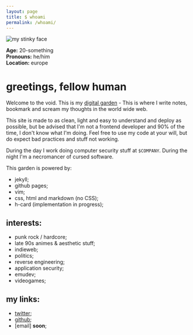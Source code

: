 ```yaml
---
layout: page
title: $ whoami
permalink: /whoami/
---
```


![my stinky face](/assets/images/me.gif)

**Age:** 20-something\
**Pronouns:** he/him\
**Location:** europe

# greetings, fellow human

Welcome to the void. This is my [digital garden](https://maggieappleton.com/garden-history) - This is where I write notes, bookmark and scream my thoughts in the world wide web.

This site is made to as clean, light and easy to understand and deploy as possible, but be advised that I'm not a frontend developer and 90% of the time, I don't know what I'm doing. Feel free to use my code at your will, but do expect bad practices and stuff not working.

During the day I work doing computer security stuff at `$COMPANY`. During the night I'm a necromancer of cursed software.

This garden is powered by:
* jekyll; 
* github pages;
* vim;
* css, html and markdown (no CSS);
* h-card (implementation in progress);

## interests:

* punk rock / hardcore;
* late 90s animes & aesthetic stuff;
* indieweb;
* politics;
* reverse engineering;
* application security;
* emudev;
* videogames;

## my links:

* [twitter](https://twitter.com/renato_rpn);
* [github](https://github.com/renatorpn);
* [email] **soon**; 
